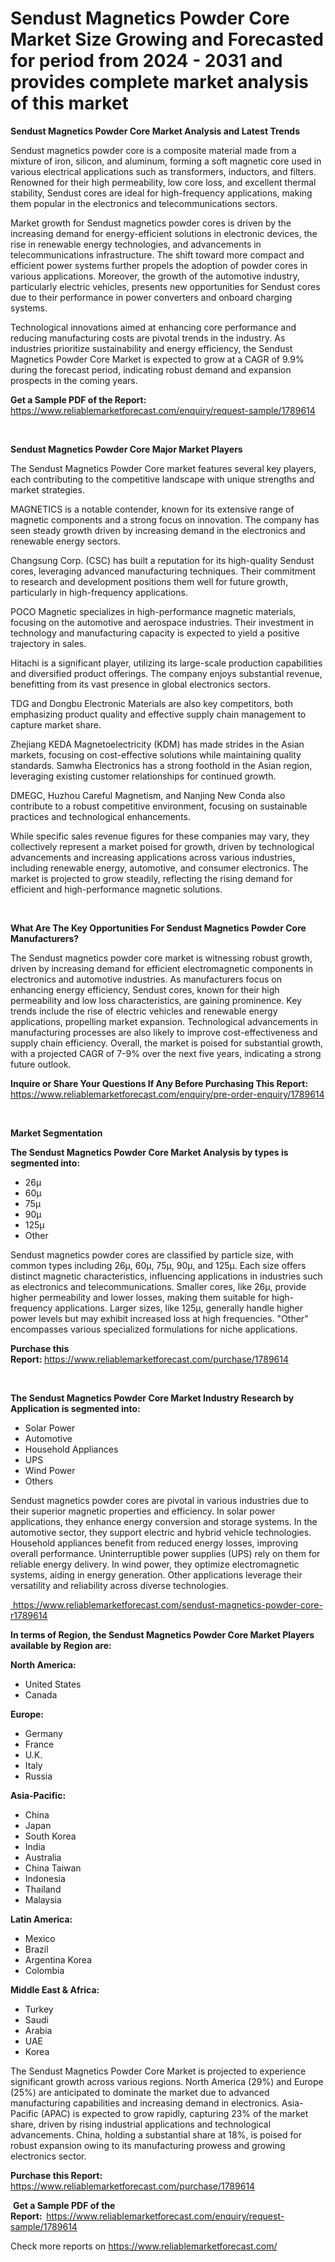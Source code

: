 <p><h1>Sendust Magnetics Powder Core Market Size Growing and Forecasted for period from 2024 - 2031 and provides complete market analysis of this market</h1></p><p><strong>Sendust Magnetics Powder Core Market Analysis and Latest Trends</strong></p>
<p><p>Sendust magnetics powder core is a composite material made from a mixture of iron, silicon, and aluminum, forming a soft magnetic core used in various electrical applications such as transformers, inductors, and filters. Renowned for their high permeability, low core loss, and excellent thermal stability, Sendust cores are ideal for high-frequency applications, making them popular in the electronics and telecommunications sectors.</p><p>Market growth for Sendust magnetics powder cores is driven by the increasing demand for energy-efficient solutions in electronic devices, the rise in renewable energy technologies, and advancements in telecommunications infrastructure. The shift toward more compact and efficient power systems further propels the adoption of powder cores in various applications. Moreover, the growth of the automotive industry, particularly electric vehicles, presents new opportunities for Sendust cores due to their performance in power converters and onboard charging systems.</p><p>Technological innovations aimed at enhancing core performance and reducing manufacturing costs are pivotal trends in the industry. As industries prioritize sustainability and energy efficiency, the Sendust Magnetics Powder Core Market is expected to grow at a CAGR of 9.9% during the forecast period, indicating robust demand and expansion prospects in the coming years.</p></p>
<p><strong>Get a Sample PDF of the Report:&nbsp;</strong> <a href="https://www.reliablemarketforecast.com/enquiry/request-sample/1789614?utm_campaign=1169&utm_medium=2&utm_source=Github&utm_content=ia&utm_term=27122024&utm_id=sendust-magnetics-powder-core">https://www.reliablemarketforecast.com/enquiry/request-sample/1789614</a></p>
<p>&nbsp;</p>
<p><strong>Sendust Magnetics Powder Core Major Market Players</strong></p>
<p><p>The Sendust Magnetics Powder Core market features several key players, each contributing to the competitive landscape with unique strengths and market strategies. </p><p>MAGNETICS is a notable contender, known for its extensive range of magnetic components and a strong focus on innovation. The company has seen steady growth driven by increasing demand in the electronics and renewable energy sectors. </p><p>Changsung Corp. (CSC) has built a reputation for its high-quality Sendust cores, leveraging advanced manufacturing techniques. Their commitment to research and development positions them well for future growth, particularly in high-frequency applications. </p><p>POCO Magnetic specializes in high-performance magnetic materials, focusing on the automotive and aerospace industries. Their investment in technology and manufacturing capacity is expected to yield a positive trajectory in sales.</p><p>Hitachi is a significant player, utilizing its large-scale production capabilities and diversified product offerings. The company enjoys substantial revenue, benefitting from its vast presence in global electronics sectors. </p><p>TDG and Dongbu Electronic Materials are also key competitors, both emphasizing product quality and effective supply chain management to capture market share.</p><p>Zhejiang KEDA Magnetoelectricity (KDM) has made strides in the Asian markets, focusing on cost-effective solutions while maintaining quality standards. Samwha Electronics has a strong foothold in the Asian region, leveraging existing customer relationships for continued growth.</p><p>DMEGC, Huzhou Careful Magnetism, and Nanjing New Conda also contribute to a robust competitive environment, focusing on sustainable practices and technological enhancements.</p><p>While specific sales revenue figures for these companies may vary, they collectively represent a market poised for growth, driven by technological advancements and increasing applications across various industries, including renewable energy, automotive, and consumer electronics. The market is projected to grow steadily, reflecting the rising demand for efficient and high-performance magnetic solutions.</p></p>
<p>&nbsp;</p>
<p><strong>What Are The Key Opportunities For Sendust Magnetics Powder Core Manufacturers?</strong></p>
<p><p>The Sendust magnetics powder core market is witnessing robust growth, driven by increasing demand for efficient electromagnetic components in electronics and automotive industries. As manufacturers focus on enhancing energy efficiency, Sendust cores, known for their high permeability and low loss characteristics, are gaining prominence. Key trends include the rise of electric vehicles and renewable energy applications, propelling market expansion. Technological advancements in manufacturing processes are also likely to improve cost-effectiveness and supply chain efficiency. Overall, the market is poised for substantial growth, with a projected CAGR of 7-9% over the next five years, indicating a strong future outlook.</p></p>
<p><strong>Inquire or Share Your Questions If Any Before Purchasing This Report:</strong> <a href="https://www.reliablemarketforecast.com/enquiry/pre-order-enquiry/1789614?utm_campaign=1169&utm_medium=2&utm_source=Github&utm_content=ia&utm_term=27122024&utm_id=sendust-magnetics-powder-core">https://www.reliablemarketforecast.com/enquiry/pre-order-enquiry/1789614</a></p>
<p>&nbsp;</p>
<p><strong>Market Segmentation</strong></p>
<p><strong>The Sendust Magnetics Powder Core Market Analysis by types is segmented into:</strong></p>
<p><ul><li>26µ</li><li>60µ</li><li>75µ</li><li>90µ</li><li>125µ</li><li>Other</li></ul></p>
<p><p>Sendust magnetics powder cores are classified by particle size, with common types including 26µ, 60µ, 75µ, 90µ, and 125µ. Each size offers distinct magnetic characteristics, influencing applications in industries such as electronics and telecommunications. Smaller cores, like 26µ, provide higher permeability and lower losses, making them suitable for high-frequency applications. Larger sizes, like 125µ, generally handle higher power levels but may exhibit increased loss at high frequencies. "Other" encompasses various specialized formulations for niche applications.</p></p>
<p><strong>Purchase this Report:&nbsp;</strong><a href="https://www.reliablemarketforecast.com/purchase/1789614?utm_campaign=1169&utm_medium=2&utm_source=Github&utm_content=ia&utm_term=27122024&utm_id=sendust-magnetics-powder-core">https://www.reliablemarketforecast.com/purchase/1789614</a></p>
<p>&nbsp;</p>
<p><strong>The Sendust Magnetics Powder Core Market Industry Research by Application is segmented into:</strong></p>
<p><ul><li>Solar Power</li><li>Automotive</li><li>Household Appliances</li><li>UPS</li><li>Wind Power</li><li>Others</li></ul></p>
<p><p>Sendust magnetics powder cores are pivotal in various industries due to their superior magnetic properties and efficiency. In solar power applications, they enhance energy conversion and storage systems. In the automotive sector, they support electric and hybrid vehicle technologies. Household appliances benefit from reduced energy losses, improving overall performance. Uninterruptible power supplies (UPS) rely on them for reliable energy delivery. In wind power, they optimize electromagnetic systems, aiding in energy generation. Other applications leverage their versatility and reliability across diverse technologies.</p></p>
<p><a href="https://www.reliablemarketforecast.com/sendust-magnetics-powder-core-r1789614?utm_campaign=1169&utm_medium=2&utm_source=Github&utm_content=ia&utm_term=27122024&utm_id=sendust-magnetics-powder-core">&nbsp;https://www.reliablemarketforecast.com/sendust-magnetics-powder-core-r1789614</a></p>
<p><strong>In terms of Region, the Sendust Magnetics Powder Core Market Players available by Region are:</strong></p>
<p>
    <p> <strong> North America: </strong>
        <ul>
            <li>United States</li>
            <li>Canada</li>
        </ul>
        </p> 
    <p> <strong> Europe: </strong>
        <ul>
            <li>Germany</li>
            <li>France</li>
            <li>U.K.</li>
            <li>Italy</li>
            <li>Russia</li>
        </ul>
        </p> 
    <p> <strong> Asia-Pacific: </strong>
        <ul>
            <li>China</li>
            <li>Japan</li>
            <li>South Korea</li>
            <li>India</li>
            <li>Australia</li>
            <li>China Taiwan</li>
            <li>Indonesia</li>
            <li>Thailand</li>
            <li>Malaysia</li>
        </ul>
        </p> 
    <p> <strong> Latin America: </strong>
        <ul>
            <li>Mexico</li>
            <li>Brazil</li>
            <li>Argentina Korea</li>
            <li>Colombia</li>
        </ul>
        </p> 
    <p> <strong> Middle East & Africa: </strong>
        <ul>
            <li>Turkey</li>
            <li>Saudi</li>
            <li>Arabia</li>
            <li>UAE</li>
            <li>Korea</li>
        </ul>
    </p>
    </p>
<p><p>The Sendust Magnetics Powder Core Market is projected to experience significant growth across various regions. North America (29%) and Europe (25%) are anticipated to dominate the market due to advanced manufacturing capabilities and increasing demand in electronics. Asia-Pacific (APAC) is expected to grow rapidly, capturing 23% of the market share, driven by rising industrial applications and technological advancements. China, holding a substantial share at 18%, is poised for robust expansion owing to its manufacturing prowess and growing electronics sector.</p></p>
<p><strong>Purchase this Report: </strong><a href="https://www.reliablemarketforecast.com/purchase/1789614?utm_campaign=1169&utm_medium=2&utm_source=Github&utm_content=ia&utm_term=27122024&utm_id=sendust-magnetics-powder-core">https://www.reliablemarketforecast.com/purchase/1789614</a></p>
<p>&nbsp;<strong>Get a Sample PDF of the Report:&nbsp;&nbsp;</strong><a href="https://www.reliablemarketforecast.com/enquiry/request-sample/1789614?utm_campaign=1169&utm_medium=2&utm_source=Github&utm_content=ia&utm_term=27122024&utm_id=sendust-magnetics-powder-core">https://www.reliablemarketforecast.com/enquiry/request-sample/1789614</a></p>
<p><strong></strong></p>
<p>Check more reports on <a href="https://www.reliablemarketforecast.com/?utm_campaign=1169&utm_medium=2&utm_source=Github&utm_content=ia&utm_term=27122024&utm_id=sendust-magnetics-powder-core">https://www.reliablemarketforecast.com/</a></p>